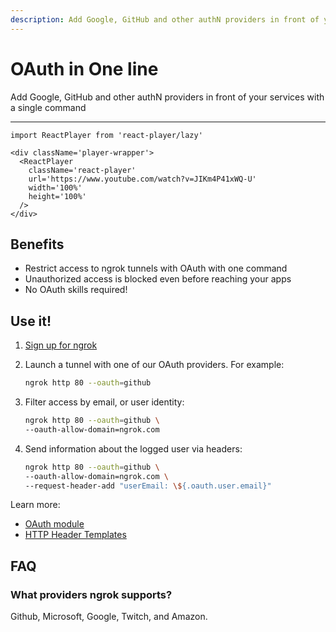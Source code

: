 ```yaml
---
description: Add Google, GitHub and other authN providers in front of your services with a single command
---
```


# OAuth in One line

Add Google, GitHub and other authN providers in front of your services with a single command

---



```mdx-code-block
import ReactPlayer from 'react-player/lazy'

<div className='player-wrapper'>
  <ReactPlayer
    className='react-player'
    url='https://www.youtube.com/watch?v=JIKm4P41xWQ-U'
    width='100%'
    height='100%'
  />
</div>
```


## Benefits

- Restrict access to ngrok tunnels with OAuth with one command
- Unauthorized access is blocked even before reaching your apps
- No OAuth skills required!

## Use it!

1. [Sign up for ngrok](https://ngrok.com/signup)
2. Launch a tunnel with one of our OAuth providers. For example:

    ```bash
    ngrok http 80 --oauth=github
    ```

3. Filter access by email, or user identity:

    ```bash
    ngrok http 80 --oauth=github \
    --oauth-allow-domain=ngrok.com
    ```

3. Send information about the logged user via headers:

    ```bash
    ngrok http 80 --oauth=github \
    --oauth-allow-domain=ngrok.com \
    --request-header-add "userEmail: \${.oauth.user.email}"
    ```


Learn more:

- [OAuth module](cloud-edge/modules/oauth)
- [HTTP Header Templates](http-header-templates#oauth)

## FAQ

### What providers ngrok supports?

Github, Microsoft, Google, Twitch, and Amazon.